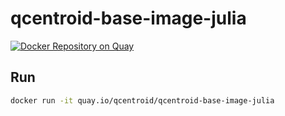 # qcentroid-base-image-julia

[![Docker Repository on Quay](https://quay.io/repository/qcentroid/qcentroid-base-image-julia/status "Docker Repository on Quay")](https://quay.io/repository/qcentroid/qcentroid-base-image-julia)

## Run

```bash
docker run -it quay.io/qcentroid/qcentroid-base-image-julia
```
